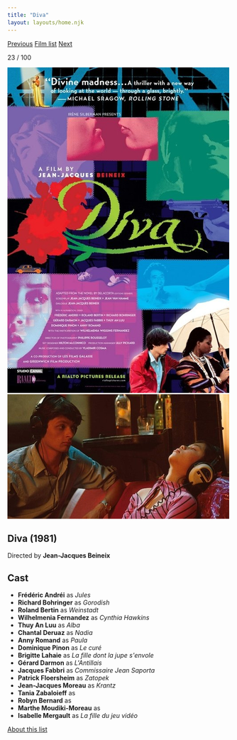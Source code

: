 ```yaml
---
title: "Diva"
layout: layouts/home.njk
---
```


<nav class="films">
  <a class="prev" href="../being-there">Previous</a>
  <a href="../">Film list</a>
  <a class="next" href="../gregorys-girl">Next</a>
</nav>

<p>23 / 100</p>

<article class="film">
  <div class="backdrop-and-poster">
    <img class="poster" src="../films/posters/diva.jpg" alt="">
    <img class="backdrop" src="../films/backdrops/diva.jpg" alt="">
  </div>

  <h1>Diva (1981)</h1>

  <p class="director">
    Directed by <strong>Jean-Jacques Beineix</strong>
  </p>


  <h2>
    Cast
  </h2>
  <ul>
    <li><strong>Frédéric Andréi</strong> as <em>Jules</em></li>
<li><strong>Richard Bohringer</strong> as <em>Gorodish</em></li>
<li><strong>Roland Bertin</strong> as <em>Weinstadt</em></li>
<li><strong>Wilhelmenia Fernandez</strong> as <em>Cynthia Hawkins</em></li>
<li><strong>Thuy An Luu</strong> as <em>Alba</em></li>
<li><strong>Chantal Deruaz</strong> as <em>Nadia</em></li>
<li><strong>Anny Romand</strong> as <em>Paula</em></li>
<li><strong>Dominique Pinon</strong> as <em>Le curé</em></li>
<li><strong>Brigitte Lahaie</strong> as <em>La fille dont la jupe s'envole</em></li>
<li><strong>Gérard Darmon</strong> as <em>L'Antillais</em></li>
<li><strong>Jacques Fabbri</strong> as <em>Commissaire Jean Saporta</em></li>
<li><strong>Patrick Floersheim</strong> as <em>Zatopek</em></li>
<li><strong>Jean-Jacques Moreau</strong> as <em>Krantz</em></li>
<li><strong>Tania Zabaloieff</strong> as <em></em></li>
<li><strong>Robyn Bernard</strong> as <em></em></li>
<li><strong>Marthe Moudiki-Moreau</strong> as <em></em></li>
<li><strong>Isabelle Mergault</strong> as <em>La fille du jeu vidéo</em></li>
  </ul>
</article>
<footer>
  <a href="../about">About this list</a>
</footer>
